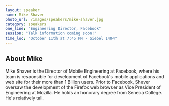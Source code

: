 ```yaml
---
layout: speaker
name: Mike Shaver
photo_url: /images/speakers/mike-shaver.jpg
category: speakers
one_line: "Engineering Director, Facebook"
session: "Talk information coming soon!"
time_loc: "October 11th at 7:45 PM - Siebel 1404"
---
```


## About Mike
Mike Shaver is the Director of Mobile Engineering at Facebook, where his team is responsible for development of Facebook's mobile applications and web site for their more than 1 Billion users. Prior to Facebook, Shaver oversaw the development of the Firefox web browser as Vice President of Engineering at Mozilla. He holds an honorary degree from Seneca College. He's relatively tall.
